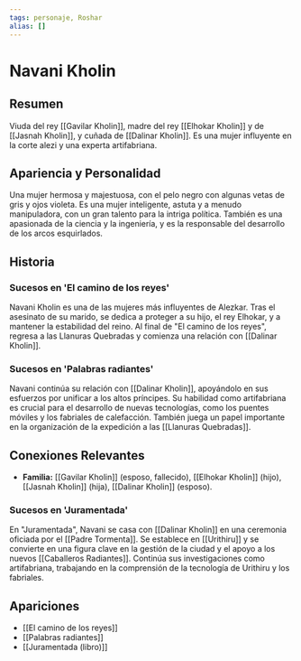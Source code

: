 ```yaml
---
tags: personaje, Roshar
alias: []
---
```


# Navani Kholin

## Resumen
Viuda del rey [[Gavilar Kholin]], madre del rey [[Elhokar Kholin]] y de [[Jasnah Kholin]], y cuñada de [[Dalinar Kholin]]. Es una mujer influyente en la corte alezi y una experta artifabriana.

## Apariencia y Personalidad
Una mujer hermosa y majestuosa, con el pelo negro con algunas vetas de gris y ojos violeta. Es una mujer inteligente, astuta y a menudo manipuladora, con un gran talento para la intriga política. También es una apasionada de la ciencia y la ingeniería, y es la responsable del desarrollo de los arcos esquirlados.

## Historia
### Sucesos en 'El camino de los reyes'
Navani Kholin es una de las mujeres más influyentes de Alezkar. Tras el asesinato de su marido, se dedica a proteger a su hijo, el rey Elhokar, y a mantener la estabilidad del reino. Al final de "El camino de los reyes", regresa a las Llanuras Quebradas y comienza una relación con [[Dalinar Kholin]].

### Sucesos en 'Palabras radiantes'
Navani continúa su relación con [[Dalinar Kholin]], apoyándolo en sus esfuerzos por unificar a los altos príncipes. Su habilidad como artifabriana es crucial para el desarrollo de nuevas tecnologías, como los puentes móviles y los fabriales de calefacción. También juega un papel importante en la organización de la expedición a las [[Llanuras Quebradas]].

## Conexiones Relevantes
* **Familia:** [[Gavilar Kholin]] (esposo, fallecido), [[Elhokar Kholin]] (hijo), [[Jasnah Kholin]] (hija), [[Dalinar Kholin]] (esposo).

### Sucesos en 'Juramentada'
En "Juramentada", Navani se casa con [[Dalinar Kholin]] en una ceremonia oficiada por el [[Padre Tormenta]]. Se establece en [[Urithiru]] y se convierte en una figura clave en la gestión de la ciudad y el apoyo a los nuevos [[Caballeros Radiantes]]. Continúa sus investigaciones como artifabriana, trabajando en la comprensión de la tecnología de Urithiru y los fabriales.

## Apariciones
* [[El camino de los reyes]]
* [[Palabras radiantes]]
* [[Juramentada (libro)]]
